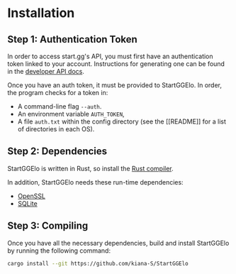 # Installation

## Step 1: Authentication Token

In order to access start.gg's API, you must first have an authentication token
linked to your account. Instructions for generating one can be found in the
[developer API docs](https://developer.start.gg/docs/authentication).

Once you have an auth token, it must be provided to StartGGElo. In order, the
program checks for a token in:

- A command-line flag `--auth`.
- An environment variable `AUTH_TOKEN`,
- A file `auth.txt` within the config directory (see the [[README]] for a list
  of directories in each OS).

## Step 2: Dependencies

StartGGElo is written in Rust, so install the [Rust
compiler](https://www.rust-lang.org/tools/install).

In addition, StartGGElo needs these run-time dependencies:

- [OpenSSL](https://www.openssl.org/)
- [SQLite](https://www.sqlite.org/)

## Step 3: Compiling

Once you have all the necessary dependencies, build and install StartGGElo by
running the following command:

``` sh
cargo install --git https://github.com/kiana-S/StartGGElo
```

